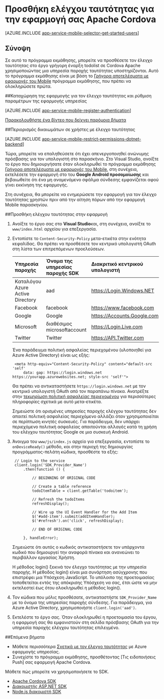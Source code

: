 <properties
    pageTitle="Προσθήκη ελέγχου ταυτότητας σε Cordova Apache με εφαρμογές του Mobile | Azure εφαρμογής υπηρεσίας"
    description="Μάθετε πώς μπορείτε να χρησιμοποιήσετε εφαρμογές του Mobile για τον έλεγχο ταυτότητας τους χρήστες της εφαρμογής Apache Cordova στις διάφορες υπηρεσίες παροχής ταυτότητας, συμπεριλαμβανομένων των Google, Facebook, Twitter και Microsoft Azure εφαρμογής υπηρεσίας."
    services="app-service\mobile"
    documentationCenter="javascript"
    authors="adrianhall"
    manager="erikre"
    editor=""/>

<tags
    ms.service="app-service-mobile"
    ms.workload="na"
    ms.tgt_pltfrm="mobile-html"
    ms.devlang="javascript"
    ms.topic="article"
    ms.date="10/01/2016"
    ms.author="adrianha"/>

# <a name="add-authentication-to-your-apache-cordova-app"></a>Προσθήκη ελέγχου ταυτότητας για την εφαρμογή σας Apache Cordova

[AZURE.INCLUDE [app-service-mobile-selector-get-started-users](../../includes/app-service-mobile-selector-get-started-users.md)]
    
## <a name="summary"></a>Σύνοψη

Σε αυτό το πρόγραμμα εκμάθησης, μπορείτε να προσθέσετε τον έλεγχο ταυτότητας στο έργο γρήγορη έναρξη todolist σε Cordova Apache χρησιμοποιώντας μια υπηρεσία παροχής ταυτότητας υποστηρίζονται. Αυτό το πρόγραμμα εκμάθησης είναι με βάση το [Γρήγορα αποτελέσματα με εφαρμογές του Mobile] πρόγραμμα εκμάθησης, που πρέπει να ολοκληρώσετε πρώτα.

##<a name="register"></a>Καταχώρηση της εφαρμογής για τον έλεγχο ταυτότητας και ρύθμιση παραμέτρων της εφαρμογής υπηρεσίας

[AZURE.INCLUDE [app-service-mobile-register-authentication](../../includes/app-service-mobile-register-authentication.md)]

[Παρακολουθήστε ένα βίντεο που δείχνει παρόμοια βήματα](https://channel9.msdn.com/series/Azure-connected-services-with-Cordova/Azure-connected-services-task-8-Azure-authentication)

##<a name="permissions"></a>Περιορισμός δικαιωμάτων σε χρήστες με έλεγχο ταυτότητας

[AZURE.INCLUDE [app-service-mobile-restrict-permissions-dotnet-backend](../../includes/app-service-mobile-restrict-permissions-dotnet-backend.md)]

Τώρα, μπορείτε να επαληθεύσετε ότι έχει απενεργοποιηθεί ανώνυμης πρόσβασης για τον υπολογιστή στο παρασκήνιο. Στο Visual Studio, ανοίξτε το έργο που δημιουργήσατε όταν ολοκληρωθεί το πρόγραμμα εκμάθησης [Γρήγορα αποτελέσματα με εφαρμογές του Mobile], στη συνέχεια, εκτελέσετε την εφαρμογή στο του **Google Android προσομοίωσης** και βεβαιωθείτε ότι ένα μη αναμενόμενο σφάλμα σύνδεσης εμφανίζεται αφού γίνει εκκίνηση της εφαρμογής.

Στη συνέχεια, θα μπορείτε να ενημερώσετε την εφαρμογή για τον έλεγχο ταυτότητας χρηστών πριν από την αίτηση πόρων από την εφαρμογή Mobile παρασκηνίου.

##<a name="add-authentication"></a>Προσθήκη ελέγχου ταυτότητας στην εφαρμογή

1. Ανοίξτε το έργο σας στο **Visual Studio**και, στη συνέχεια, ανοίξτε το `www/index.html` αρχείου για επεξεργασία.

2. Εντοπίστε το `Content-Security-Policy` μετα-ετικέτα στην ενότητα κεφαλίδας.  Θα πρέπει να προσθέσετε τον κεντρικό υπολογιστή OAuth στη λίστα των επιτρεπόμενων προελεύσεων.

  	| Υπηρεσία παροχής               | Όνομα της υπηρεσίας παροχής SDK | Διακριτικό κεντρικού υπολογιστή                  |
  	| :--------------------- | :---------------- | :-------------------------- |
  	| Καταλόγου Azure Active Directory | aad               | https://Login.Windows.NET   |
  	| Facebook               | facebook          | https://www.facebook.com    |
  	| Google                 | Google            | https://Accounts.Google.com |
  	| Microsoft              | διαθέσιμος microsoftaccount  | https://Login.Live.com      |
  	| Twitter                | Twitter           | https://API.Twitter.com     |

    Ένα παράδειγμα πολιτική ασφαλείας περιεχομένου (υλοποιηθεί για Azure Active Directory) είναι ως εξής:

        <meta http-equiv="Content-Security-Policy" content="default-src 'self'
            data: gap: https://login.windows.net https://yourapp.azurewebsites.net; style-src 'self'">

    Θα πρέπει να αντικαταστήσετε `https://login.windows.net` με τον κεντρικό υπολογιστή OAuth από τον παραπάνω πίνακα.  Ανατρέξτε στην [τεκμηρίωση πολιτική ασφαλείας περιεχομένου] για περισσότερες πληροφορίες σχετικά με αυτό μετα-ετικέτα.

    Σημειώστε ότι ορισμένες υπηρεσίες παροχής ελέγχου ταυτότητας δεν απαιτεί πολιτική ασφαλείας περιεχόμενο αλλάζει όταν χρησιμοποιείται σε περίπτωση κινητές συσκευές.  Για παράδειγμα, δεν υπάρχει περιεχόμενο πολιτική ασφαλείας απαιτούνται αλλαγές κατά τη χρήση του ελέγχου ταυτότητας Google σε μια συσκευή Android.

3. Άνοιγμα του `www/js/index.js` αρχείο για επεξεργασία, εντοπίστε το `onDeviceReady()` μέθοδο, και στην περιοχή της δημιουργίας προγράμματος-πελάτη κώδικα, προσθέστε τα εξής:

        // Login to the service
        client.login('SDK_Provider_Name')
            .then(function () {

                // BEGINNING OF ORIGINAL CODE

                // Create a table reference
                todoItemTable = client.getTable('todoitem');

                // Refresh the todoItems
                refreshDisplay();

                // Wire up the UI Event Handler for the Add Item
                $('#add-item').submit(addItemHandler);
                $('#refresh').on('click', refreshDisplay);

                // END OF ORIGINAL CODE

            }, handleError);

    Σημειώστε ότι αυτός ο κωδικός αντικαταστήσετε τον υπάρχοντα κωδικό που δημιουργεί την αναφορά πίνακα και ανανεώνει το περιβάλλον εργασίας Χρήστη.

    Η μέθοδος login() ξεκινά τον έλεγχο ταυτότητας με την υπηρεσία παροχής. Η μέθοδος login() είναι μια συνάρτηση ασύγχρονης που επιστρέφει μια Υπόσχεση JavaScript.  Το υπόλοιπο της προετοιμασίας τοποθετείται εντός της απόκρισης Υπόσχεση να σας, έτσι ώστε να μην εκτελεστεί έως ότου ολοκληρωθεί η μέθοδος login().

4. Τον κώδικα που μόλις προσθέσατε, αντικαταστήστε `SDK_Provider_Name` με το όνομα της υπηρεσίας παροχής σύνδεσης. Για παράδειγμα, για Azure Active Directory, χρησιμοποιήστε `client.login('aad')`.

4. Εκτελέστε το έργο σας.  Όταν ολοκληρωθεί η προετοιμασία του έργου, η εφαρμογή σας θα εμφανιστούν στη σελίδα πρόσβασης OAuth για την υπηρεσία παροχής ελέγχου ταυτότητας επιλεγμένο.

##<a name="next-steps"></a>Επόμενα βήματα

* Μάθετε περισσότερα [Σχετικά με τον έλεγχο ταυτότητας] με Azure εφαρμογής υπηρεσίας.
* Συνεχίστε το πρόγραμμα εκμάθησης, προσθέτοντας [Τις ειδοποιήσεις Push] σας εφαρμογή Apache Cordova.

Μάθετε πώς μπορείτε να χρησιμοποιήσετε το SDK.

* [Apache Cordova SDK]
* [Διακομιστής ASP.NET SDK]
* [Node.js διακομιστή SDK]

<!-- URLs. -->
[Γρήγορα αποτελέσματα με εφαρμογές του Mobile]: app-service-mobile-cordova-get-started.md
[Τεκμηρίωση πολιτική ασφαλείας περιεχομένου]: https://cordova.apache.org/docs/en/latest/guide/appdev/whitelist/index.html
[Ειδοποιήσεις Push]: app-service-mobile-cordova-get-started-push.md
[Σχετικά με τον έλεγχο ταυτότητας]: app-service-mobile-auth.md
[Apache Cordova SDK]: app-service-mobile-cordova-how-to-use-client-library.md 
[Διακομιστής ASP.NET SDK]: app-service-mobile-dotnet-backend-how-to-use-server-sdk.md
[Node.js διακομιστή SDK]: app-service-mobile-node-backend-how-to-use-server-sdk.md
